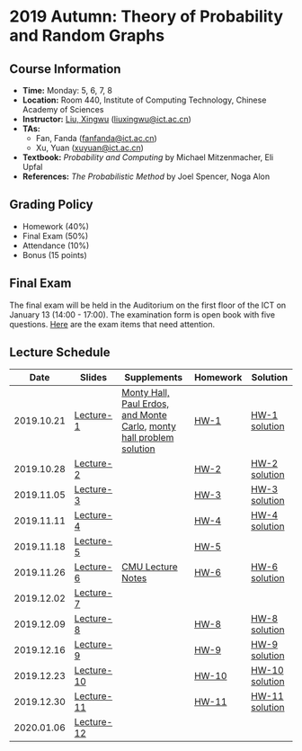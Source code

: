 # 2019 Autumn: Theory of Probability and Random Graphs

## Course Information

- **Time:** Monday: 5, 6, 7, 8
- **Location:** Room 440, Institute of Computing Technology, Chinese Academy of Sciences
- **Instructor:** [Liu, Xingwu](https://people.ucas.ac.cn/~xingwu) ([liuxingwu@ict.ac.cn](mailto:liuxingwu@ict.ac.cn))
- **TAs:** 
  - Fan, Fanda ([fanfanda@ict.ac.cn](mailto:fanfanda@ict.ac.cn))
  - Xu, Yuan ([xuyuan@ict.ac.cn](mailto:xuyuan@ict.ac.cn))
- **Textbook:** *Probability and Computing* by Michael Mitzenmacher, Eli Upfal
- **References:** *The Probabilistic Method* by Joel Spencer, Noga Alon

## Grading Policy
- Homework (40%)
- Final Exam (50%)
- Attendance (10%)
- Bonus (15 points)

## Final Exam
The final exam will be held in the Auditorium on the first floor of the ICT on January 13 (14:00 - 17:00). The examination form is open book with five questions. [Here](考试注意事项.docx) are the exam items that need attention.

## Lecture Schedule

| Date | Slides | Supplements | Homework | Solution |
| ---- | ------ | ----------- | -------- | -------- |
| 2019.10.21 | [Lecture-1](Lecture-1.pdf) | [Monty Hall, Paul Erdos, and Monte Carlo](Monty%20Hall,%20Paul%20Erdos,%20and%20Monte%20Carlo.pdf), [monty hall problem solution](monty%20hall%20problem%20solution.pdf) | [HW-1](HW%20Week%201.pdf) | [HW-1 solution](hw1_sol.pdf) |
| 2019.10.28 | [Lecture-2](Lecture_2.pdf) |  | [HW-2](HW_Week_2.pdf) | [HW-2 solution](hw2_sol.pdf) |
| 2019.11.05 | [Lecture-3](Lecture_3.pdf) |  | [HW-3](HW_Week_3.pdf) | [HW-3 solution](HW_W3.docx) |
| 2019.11.11 | [Lecture-4](Lecture_4.pdf) |  | [HW-4](HW_Week_4.pdf) | [HW-4 solution](HW_W4.docx) |
| 2019.11.18 | [Lecture-5](Lecture_5.pdf) |  | [HW-5](HW_Week_5.pdf) |  |
| 2019.11.26 | [Lecture-6](Lecture_6.pdf) | [CMU Lecture Notes](CMU%20Lecture%20Notes.pdf) | [HW-6](HW_Week_6.pdf) | [HW-6 solution](HW_W6-solution.pdf) |
| 2019.12.02 | [Lecture-7](Lecture_7.pdf) |  |  |  |
| 2019.12.09 | [Lecture-8](Lecture_8.pdf) |  | [HW-8](HW_Week_8.pdf) | [HW-8 solution](hw_8_sol.pdf) |
| 2019.12.16 | [Lecture-9](Lecture_9.pdf) |  | [HW-9](HW_Week_9.pdf) | [HW-9 solution](HW_W9-solution.pdf) |
| 2019.12.23 | [Lecture-10](Lecture_10.pdf) |  | [HW-10](HW_Week_10.pdf) | [HW-10 solution](hw_10_sol.pdf) |
| 2019.12.30 | [Lecture-11](Lecture_11.pdf) |  | [HW-11](HW_Week_11.pdf) | [HW-11 solution](HW_W11.docx) |
| 2020.01.06 | [Lecture-12](Lecture_12.pdf) |  |  |  |
